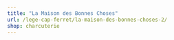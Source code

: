 ```yaml
---
title: "La Maison des Bonnes Choses"
url: /lege-cap-ferret/la-maison-des-bonnes-choses-2/
shop: charcuterie
---
```

